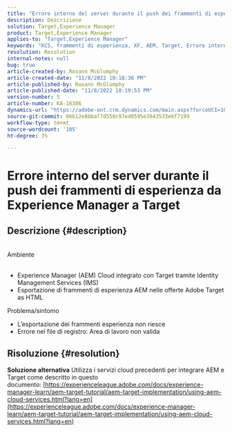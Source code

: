 ```yaml
---
title: "Errore interno del server durante il push dei frammenti di esperienza da Experience Manager a Target"
description: Descrizione
solution: Target,Experience Manager
product: Target,Experience Manager
applies-to: "Target,Experience Manager"
keywords: "KCS, frammenti di esperienza, XF, AEM, Target, Errore interno del server"
resolution: Resolution
internal-notes: null
bug: true
article-created-by: Roxann McGlumphy
article-created-date: "11/8/2022 10:18:36 PM"
article-published-by: Roxann McGlumphy
article-published-date: "11/8/2022 10:19:53 PM"
version-number: 5
article-number: KA-16306
dynamics-url: "https://adobe-ent.crm.dynamics.com/main.aspx?forceUCI=1&pagetype=entityrecord&etn=knowledgearticle&id=ab630748-b35f-ed11-9561-6045bd006704"
source-git-commit: 06b12e8bbaf7d550c97ed0595e3943533e6f7199
workflow-type: tm+mt
source-wordcount: '105'
ht-degree: 3%

---
```


# Errore interno del server durante il push dei frammenti di esperienza da Experience Manager a Target

## Descrizione {#description}

<br>Ambiente<br><br>
- Experience Manager (AEM) Cloud integrato con Target tramite Identity Management Services (IMS)
- Esportazione di frammenti di esperienza AEM nelle offerte Adobe Target as HTML

Problema/sintomo
- L’esportazione dei frammenti esperienza non riesce
- Errore nel file di registro: Area di lavoro non valida



## Risoluzione {#resolution}

<b>Soluzione alternativa</b>
Utilizza i servizi cloud precedenti per integrare AEM e Target come descritto in questo documento: [https://experienceleague.adobe.com/docs/experience-manager-learn/aem-target-tutorial/aem-target-implementation/using-aem-cloud-services.html?lang=en](https://experienceleague.adobe.com/docs/experience-manager-learn/aem-target-tutorial/aem-target-implementation/using-aem-cloud-services.html?lang=en)



